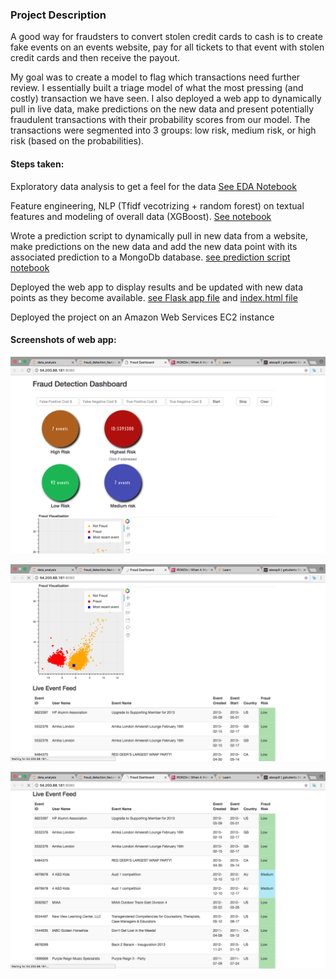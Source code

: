 ### Project Description
A good way for fraudsters to convert stolen credit cards to cash is to create fake events on an events website, pay for all tickets to that event with stolen credit cards and then receive the payout.

My goal was to create a model to flag which transactions need further review. I essentially built a triage model of what the most pressing (and costly) transaction we have seen. I also deployed a web app to dynamically pull in live data, make predictions on the new data and present potentially fraudulent transactions with their probability scores from our model. The transactions were segmented into 3 groups: low risk, medium risk, or high risk (based on the probabilities).

#### Steps taken:
Exploratory data analysis to get a feel for the data [See EDA Notebook](fraud_detection_EDA.ipynb)

Feature engineering, NLP (Tfidf vecotrizing + random forest) on textual features and modeling of overall data (XGBoost). [See notebook](fraud_detection_feature_eng.ipynb)

Wrote a prediction script to dynamically pull in new data from a website, make predictions on the new data and add the new data point with its associated prediction to a MongoDb database. [see prediction script notebook](prediction_script.ipynb)

Deployed the web app to display results and be updated with new data points as they become available. [see Flask app file](app.py) and [index.html file](templates/index.html)

Deployed the project on an Amazon Web Services EC2 instance

#### Screenshots of web app:

![Dashboard](/images/web_app1.png?raw=true "Dashboard")

![Dashboard](/images/web_app2.png?raw=true "Dashboard")

![Dashboard](/images/web_app3.png?raw=true "Dashboard")
